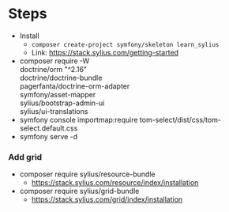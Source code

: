 # Steps
- Install
  - ```composer create-project symfony/skeleton learn_sylius```
  - Link: https://stack.sylius.com/getting-started
- composer require -W \
  doctrine/orm "^2.16" \
  doctrine/doctrine-bundle \
  pagerfanta/doctrine-orm-adapter \
  symfony/asset-mapper \
  sylius/bootstrap-admin-ui \
  sylius/ui-translations
- symfony console importmap:require tom-select/dist/css/tom-select.default.css
- symfony serve -d

### Add grid
- composer require sylius/resource-bundle
  - https://stack.sylius.com/resource/index/installation
- composer require sylius/grid-bundle
  - https://stack.sylius.com/grid/index/installation

